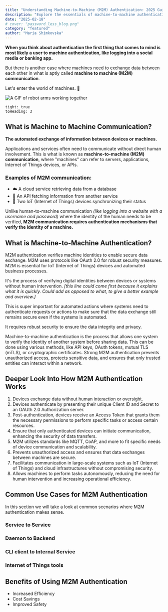 ```yaml
---
title: "Understanding Machine-to-Machine (M2M) Authentication: 2025 Guide"
description: "Explore the essentials of machine-to-machine authentication and best practices for implementing secure M2M communication."
date: "2025-02-18"
# cover: "password_less_blog.png"
category: "featured"
author: "Maria Shimkovska"
---
```


**When you think about authentication the first thing that comes to mind is most likely a user to machine authentication, like logging into a social media or banking app.**

But there is another case where machines need to exchange data between each other in what is aptly called **machine to machine (M2M) communication**.

Let's enter the world of machines. 🤖

![A GIF of robot arms working together](https://media3.giphy.com/media/v1.Y2lkPTc5MGI3NjExYjR4dXE5Zmg5MDRoazdtNG9hZ2o1d3RleTY4bHRiOXh4dXhjdDJhYyZlcD12MV9pbnRlcm5hbF9naWZfYnlfaWQmY3Q9Zw/Yn23Blov9gNxmrY74K/giphy.gif)

```toc
tight: true
toHeading: 3
```

## What is Machine to Machine Communication? 
**The automated exchange of information between devices or machines.**

Applications and services often need to communicate without direct human involvement. This is what is known as **machine-to-machine (M2M) communication**, where "machines" can refer to servers, applications, Internet of Things devices, or APIs.

### Examples of M2M communication: 
- ☁️ A cloud service retrieving data from a database
- 🔄 An API fetching information from another service 
- 📡 Two IoT (Internet of Things) devices synchronizing their status

Unlike human-to-machine communication *(like logging into a website with a username and password)* where the identity of the human needs to be verified, **M2M communication requires authentication mechanisms that verify the identity of a machine.** 


## What is Machine-to-Machine Authentication?

M2M authentication verifies machine identities to enable secure data exchange. 
M2M uses protocols like OAuth 2.0 for robust security measures. 
M2M is essential for IoT (Internet of Things) devices and automated business processes.

It's the process of verifying digital identities between devices or systems without human intervention. *[this line could come first because it explains what it is quickly. Could add as opposed to what, to give a better example and overview.]*

This is super important for automated actions where systems need to authenticate requests or actions to make sure that the data exchange still remains secure even if the systems is automated. 

It requires robust security to ensure the data integrity and privacy. 

Machine-to-machine authentication is the process that allows one system to verify the identity of another system before sharing data. This can be done using various methods, like API keys, OAuth tokens, mutual TLS (mTLS), or cryptographic certificates. Strong M2M authentication prevents unauthorized access, protects sensitive data, and ensures that only trusted entities can interact within a network. 

## Deeper Look Into How M2M Authentication Works

1. Devices exchange data without human interaction or oversight. 
2. Devices authenticate by presenting their unique Client ID and Secret to an OAUth 2.0 Authorization server. 
3. Post-authentication, devices receive an Access Token that grants them the necessary permissions to perform specific tasks or access certain resources. 
4. Ensure that only authenticated devices can initiate communication, enhancing the security of data transfers. 
5. M2M utilizes standards like MQTT, CoAP, and more to fit specific needs of device communication and scalability. 
6. Prevents unauthorized access and ensures that data exchanges between machines are secure. 
7. Facilitates communication in large-scale systems such as IoT (Internet of Things) and cloud infrastructures without compromising security. 
8. Allows machines to perform tasks autonomously, reducing the need for human intervention and increasing operational efficiency. 

## Common Use Cases for M2M Authentication 

In this section we will take a look at common scenarios where M2M authentication makes sense. 

### Service to Service 

### Daemon to Backend 

### CLI client to Internal Service 

### Internet of Things tools 

## Benefits of Using M2M Authentication 
- Increased Efficiency 
- Cost Savings 
- Improved Safety 





